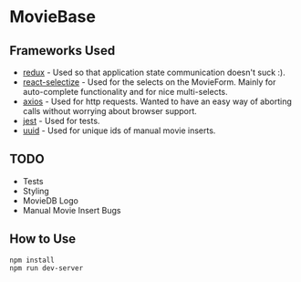 # MovieBase

## Frameworks Used
* [redux](https://github.com/reduxjs/react-redux) - Used so that application state communication doesn't suck :).
* [react-selectize](https://github.com/furqanZafar/react-selectize) - Used for the selects on the MovieForm. Mainly for auto-complete functionality and for nice multi-selects.
* [axios](https://github.com/axios/axios) - Used for http requests. Wanted to have an easy way of aborting calls without worrying about browser support.
* [jest](https://facebook.github.io/jest/) - Used for tests. 
* [uuid](https://www.npmjs.com/package/uuid) - Used for unique ids of manual movie inserts.

## TODO
* Tests
* Styling
* MovieDB Logo 
* Manual Movie Insert Bugs

## How to Use
```
npm install
npm run dev-server
```
